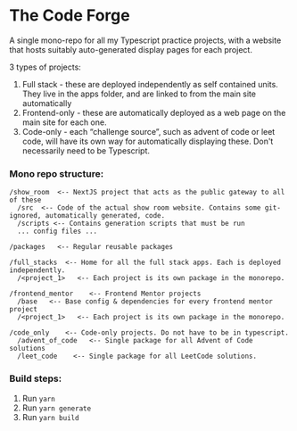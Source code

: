 # The Code Forge

A single mono-repo for all my Typescript practice projects, with a website that hosts suitably auto-generated display pages for each project.

3 types of projects:

1. Full stack - these are deployed independently as self contained units. They live in the apps folder, and are linked to from the main site automatically
2. Frontend-only - these are automatically deployed as a web page on the main site for each one.
3. Code-only - each “challenge source”, such as advent of code or leet code, will have its own way for automatically displaying these. Don't necessarily need to be Typescript.

### Mono repo structure:

```
/show_room  <-- NextJS project that acts as the public gateway to all of these
  /src  <-- Code of the actual show room website. Contains some git-ignored, automatically generated, code.
  /scripts <-- Contains generation scripts that must be run
  ... config files ...

/packages   <-- Regular reusable packages

/full_stacks  <-- Home for all the full stack apps. Each is deployed independently.
  /<project_1>   <-- Each project is its own package in the monorepo.

/frontend_mentor    <-- Frontend Mentor projects
  /base   <-- Base config & dependencies for every frontend mentor project
  /<project_1>   <-- Each project is its own package in the monorepo.

/code_only    <-- Code-only projects. Do not have to be in typescript.
  /advent_of_code   <-- Single package for all Advent of Code solutions
  /leet_code    <-- Single package for all LeetCode solutions.
```

### Build steps:

1. Run `yarn`
2. Run `yarn generate`
3. Run `yarn build`
